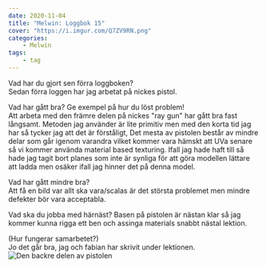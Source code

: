 ```yaml
---
date: 2020-11-04
title: "Melwin: Loggbok 15"
cover: "https://i.imgur.com/Q7ZV9RN.png"
categories: 
    - Melwin
tags:
    - tag
---
```


Vad har du gjort sen förra loggboken?  
Sedan förra loggen har jag arbetat på nickes pistol.

Vad har gått bra? Ge exempel på hur du löst problem!  
Att arbeta med den främre delen på nickes "ray gun" har gått bra fast långsamt.
Metoden jag använder är lite primitiv men med den korta tid jag har så tycker jag att det är förståligt, Det mesta av pistolen består av mindre delar som går igenom varandra vilket kommer vara hämskt att UVa senare så vi kommer använda material based texturing.
Ifall jag hade haft till så hade jag tagit bort planes som inte är synliga för att göra modellen lättare att ladda men osäker ifall jag hinner det på denna model.

Vad har gått mindre bra?   
Att få en bild var allt ska vara/scalas är det största problemet men mindre defekter bör vara acceptabla.

Vad ska du jobba med härnäst? 
Basen på pistolen är nästan klar så jag kommer kunna rigga ett ben och assinga materials snabbt nästal lektion.

(Hur fungerar samarbetet?)  
Jo det går bra, jag och fabian har skrivit under lektionen.
![Den backre delen av pistolen](https://cdn.discordapp.com/attachments/525799777934245889/773486200967266304/unknown.png)
